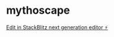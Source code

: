 # mythoscape

[Edit in StackBlitz next generation editor ⚡️](https://stackblitz.com/~/github.com/MierzwaMatheus/mythoscape)